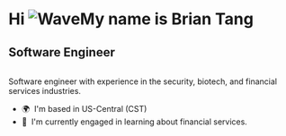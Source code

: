 Hi ![Wave](https://user-images.githubusercontent.com/18350557/176309783-0785949b-9127-417c-8b55-ab5a4333674e.gif)My name is Brian Tang
==================================================================================================================================

Software Engineer
---------------------------

<img src="https://komarev.com/ghpvc/?username=BrianNTang&style=flat-square&color=blue" alt=""/>

Software engineer with experience in the security, biotech, and financial services industries.

* 🌍  I'm based in US-Central (CST)
* 🧠  I'm currently engaged in learning about financial services.
